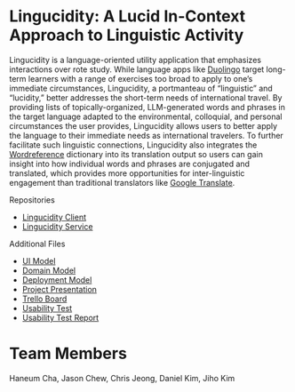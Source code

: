 # Lingucidity: A Lucid In-Context Approach to Linguistic Activity

Lingucidity is a language-oriented utility application that emphasizes interactions over rote study. While language apps like [Duolingo](https://www.duolingo.com/) target long-term learners with a range of exercises too broad to apply to one’s immediate circumstances, Lingucidity, a portmanteau of “linguistic” and “lucidity,” better addresses the short-term needs of international travel. By providing lists of topically-organized, LLM-generated words and phrases in the target language adapted to the environmental, colloquial, and personal circumstances the user provides, Lingucidity allows users to better apply the language to their immediate needs as international travelers. To further facilitate such linguistic connections, Lingucidity also integrates the [Wordreference](https://wordreference.com/) dictionary into its translation output so users can gain insight into how individual words and phrases are conjugated and translated, which provides more opportunities for inter-linguistic engagement than traditional translators like [Google Translate](https://translate.google.com/).

Repositories

- [Lingucidity Client](https://github.com/Team-Equipo/client)
- [Lingucidity Service](https://github.com/Team-Equipo/service)

Additional Files

- [UI Model](https://drive.google.com/file/d/10Plm3SK9k9iNveZINLHh8D958cg2lXBz/view?usp=sharing)
- [Domain Model](https://github.com/Team-Equipo/project/blob/main/domain-model.png)
- [Deployment Model](https://github.com/Team-Equipo/project/blob/main/deployment-model.png)
- [Project Presentation](https://docs.google.com/presentation/d/1_lazMcHDlzBDRSqzPgMzhheNfLDJxRuFO9L_ApY23O0/edit?usp=sharing)
- [Trello Board](https://trello.com/b/D2UWOaAf/cs262f-teamequipo)
- [Usability Test](https://docs.google.com/document/d/19t6yzECxPjlzw9NF_c7BGitwPI9r5L0xR4WtDRQr0DQ/edit?usp=sharing)
- [Usability Test Report](https://docs.google.com/document/d/1cLhSKB6vgCZDZi3G4Ov6hwl5Iv1ZYYDWnCHlw8Kp94o/edit?usp=sharing)

# Team Members

Haneum Cha, Jason Chew, Chris Jeong, Daniel Kim, Jiho Kim
